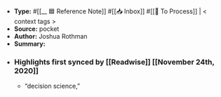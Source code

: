 - **Type:** #[[__ 🟦  Reference Note]] #[[📥 Inbox]] #[[📝 To Process]] | < context tags >
- **Source:**  pocket
- **Author:** Joshua Rothman
- **Summary:**
- ### Highlights first synced by [[Readwise]] [[November 24th, 2020]]
    - “decision science,”  
